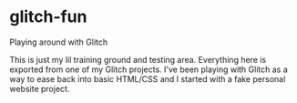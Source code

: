 # glitch-fun
Playing around with Glitch


This is just my lil training ground and testing area. Everything here is exported from one of my Glitch projects. I've been playing with Glitch as a way to ease back into basic HTML/CSS and I started with a fake personal website project.
